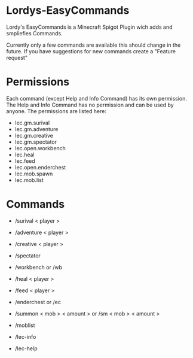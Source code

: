 # Lordys-EasyCommands

Lordy's EasyCommands is a Minecraft Spigot Plugin wich adds and smpliefies Commands.

Currently only a few commands are available this should change in the future. If you have suggestions for new commands create a "Feature request"


# Permissions

Each command (except Help and Info Command) has its own permission. The Help and Info Command has no permission and can be used by anyone. The permissions are listed here:

- lec.gm.surival
- lec.gm.adventure
- lec.gm.creative
- lec.gm.spectator
- lec.open.workbench
- lec.heal
- lec.feed
- lec.open.enderchest
- lec.mob.spawn
- lec.mob.list


# Commands

- /surival < player >
- /adventure < player >
- /creative < player >
- /spectator <player >
- /workbench or /wb
- /heal < player >
- /feed < player >
- /enderchest or /ec
- /summon < mob > < amount > or /sm < mob > < amount >
- /moblist

- /lec-info
- /lec-help
